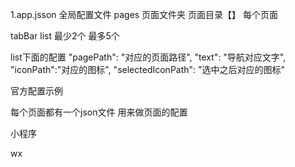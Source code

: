 1.app.jsson   全局配置文件
 pages 页面文件夹  页面目录【】
 每个页面 


 tabBar list 最少2个 最多5个

list下面的配置
      "pagePath": "对应的页面路径",
      "text": "导航对应文字",
      "iconPath":"对应的图标",
      "selectedIconPath": "选中之后对应的图标"

官方配置示例 

每个页面都有一个json文件 用来做页面的配置

小程序

wx

